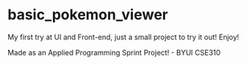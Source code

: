 # basic_pokemon_viewer
My first try at UI and Front-end, just a small project to try it out! Enjoy!

Made as an Applied Programming Sprint Project! - BYUI CSE310
